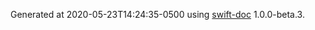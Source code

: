 Generated at 2020-05-23T14:24:35-0500 using [swift-doc](https://github.com/SwiftDocOrg/swift-doc) 1.0.0-beta.3.
